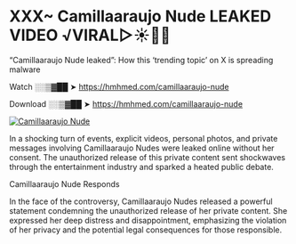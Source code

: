 # XXX~ Camillaaraujo Nude LEAKED VIDEO ️√VIRAL▷☀️👄💥

“Camillaaraujo Nude leaked”: How this ‘trending topic’ on X is spreading malware

Watch ░░▒▓██ ➤ https://hmhmed.com/camillaaraujo-nude

Download ░░▒▓██ ➤ https://hmhmed.com/camillaaraujo-nude

[![Camillaaraujo Nude](https://i.imgur.com/dJHk4Zq.gif)](https://hmhmed.com/camillaaraujo-nude)

In a shocking turn of events, explicit videos, personal photos, and private messages involving Camillaaraujo Nudes were leaked online without her consent. The unauthorized release of this private content sent shockwaves through the entertainment industry and sparked a heated public debate.

Camillaaraujo Nude Responds

In the face of the controversy, Camillaaraujo Nudes released a powerful statement condemning the unauthorized release of her private content. She expressed her deep distress and disappointment, emphasizing the violation of her privacy and the potential legal consequences for those responsible.